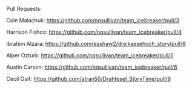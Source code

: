 Pull Requests:


Cole Malachuk: https://github.com/nqsullivan/team_icebreaker/pull/3

Harrison Fishco: https://github.com/nqsullivan/team_icebreaker/pull/4

Ibrahim Alzara: https://github.com/eashaw2/dreikaesehoch_story/pull/8

Alper Ozturk: https://github.com/nqsullivan/team_icebreaker/pull/5

Austin Carson: https://github.com/nqsullivan/team_icebreaker/pull/6

Cecil Osif: https://github.com/atran50/Drahtesel_StoryTime/pull/9
